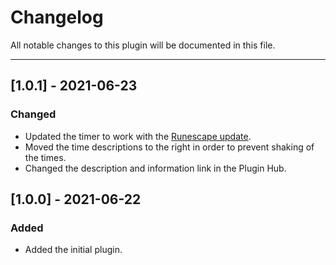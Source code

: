 # Changelog
All notable changes to this plugin will be documented in this file.

----------------------------------------------------------------------
## [1.0.1] - 2021-06-23
### Changed
- Updated the timer to work with the [Runescape update](https://secure.runescape.com/m=news/new-client-features-milestone-1?oldschool=1).
- Moved the time descriptions to the right in order to prevent shaking of the times.
- Changed the description and information link in the Plugin Hub.

## [1.0.0] - 2021-06-22
### Added
- Added the initial plugin.